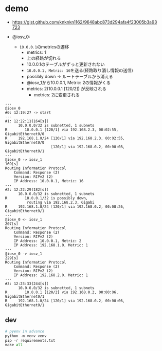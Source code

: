 # demo

+ https://gist.github.com/knknkn1162/9648abc873d294afa4f23005b3a93723

+ @iosv_0:
  + `10.0.0.1`のmetricsの遷移
    + metrics: 1
    + 上の経路が切れる
    + 10.0.0.1のテーブルがずっと更新されない
    + `10.0.0.1, Metric: 16`を送る(経路取り消し情報の送信)
    + possibly down -> ルートテーブルから消える
    + @iosv_1から10.0.0.1, Metric: 2の情報がくる
    + metrics: 2(10.0.0.1 [120/2]) が反映される
      + metrics: 2に変更される


```
---
@iosv_0
#0: 12:19:27 -> start
---
#1: 12:22:11(164[s])
      10.0.0.0/32 is subnetted, 1 subnets
R        10.0.0.1 [120/1] via 192.168.2.3, 00:02:55, GigabitEthernet0/0
R     192.168.1.0/24 [120/1] via 192.168.2.3, 00:02:55, GigabitEthernet0/0
                     [120/1] via 192.168.0.2, 00:00:08, GigabitEthernet0/1
---
@iosv_0 -> iosv_1
169[s]
Routing Information Protocol
    Command: Response (2)
    Version: RIPv2 (2)
    IP Address: 10.0.0.1, Metric: 16
---
#2: 12:22:29(182[s])
      10.0.0.0/32 is subnetted, 1 subnets
R        10.0.0.1/32 is possibly down,
          routing via 192.168.2.3, Gigabi
R     192.168.1.0/24 [120/1] via 192.168.0.2, 00:00:26, GigabitEthernet0/1
---
@iosv_0 <- iosv_1
207[s]
Routing Information Protocol
    Command: Response (2)
    Version: RIPv2 (2)
    IP Address: 10.0.0.1, Metric: 2
    IP Address: 192.168.1.0, Metric: 1
---
@iosv_0 -> iosv_1
229[s]
Routing Information Protocol
    Command: Response (2)
    Version: RIPv2 (2)
    IP Address: 192.168.2.0, Metric: 1
---
#3: 12:23:33(244[s])
      10.0.0.0/32 is subnetted, 1 subnets
R        10.0.0.1 [120/2] via 192.168.0.2, 00:00:06, GigabitEthernet0/1
R     192.168.1.0/24 [120/1] via 192.168.0.2, 00:00:06, GigabitEthernet0/1
```

## dev


```py
# pyenv in advance
python -m venv venv
pip -r requirements.txt
make all
```